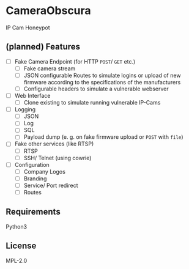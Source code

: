 # CameraObscura

IP Cam Honeypot

## (planned) Features

- [ ] Fake Camera Endpoint (for HTTP `POST`/ `GET` etc.)
  - [ ] Fake camera stream
  - [ ] JSON configurable Routes to simulate logins or upload of new firmware according to the specifications of the manufacturers
  - [ ] Configurable headers to simulate a vulnerable webserver
- [ ] Web Interface
  - [ ] Clone existing to simulate running vulnerable IP-Cams
- [ ] Logging
  - [ ] JSON
  - [ ] Log
  - [ ] SQL
  - [ ] Payload dump (e. g. on fake firmware upload or `POST` with `file`)
- [ ] Fake other services (like RTSP)
  - [ ] RTSP 
  - [ ] SSH/ Telnet (using cowrie)
- [ ] Configuration
  - [ ] Company Logos
  - [ ] Branding
  - [ ] Service/ Port redirect
  - [ ] Routes

## Requirements

Python3

## License

MPL-2.0
